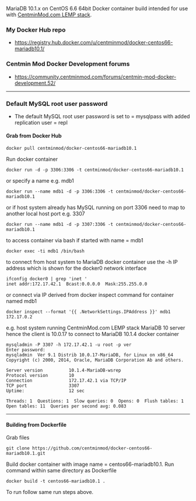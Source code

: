 MariaDB 10.1.x on CentOS 6.6 64bit Docker container build intended for use with [CentminMod.com LEMP stack](http://centminmod.com). 

### My Docker Hub repo

* https://registry.hub.docker.com/u/centminmod/docker-centos66-mariadb10.1/

### Centmin Mod Docker Development forums

* https://community.centminmod.com/forums/centmin-mod-docker-development.52/

---
### Default MySQL root user password 

* The default MySQL root user password is set to = mysqlpass with added replication user = repl

#### Grab from Docker Hub

    docker pull centminmod/docker-centos66-mariadb10.1

Run docker container

    docker run -d -p 3306:3306 -t centminmod/docker-centos66-mariadb10.1

or specify a name e.g. mdb1

    docker run --name mdb1 -d -p 3306:3306 -t centminmod/docker-centos66-mariadb10.1

or if host system already has MySQL running on port 3306 need to map to another local host port e.g. 3307

    docker run --name mdb1 -d -p 3307:3306 -t centminmod/docker-centos66-mariadb10.1

to access container via bash if started with name = mdb1

    docker exec -ti mdb1 /bin/bash

to connect from host system to MariaDB docker container use the -h IP address which is shown for the docker0 network interface

    ifconfig docker0 | grep 'inet '
    inet addr:172.17.42.1  Bcast:0.0.0.0  Mask:255.255.0.0

or connect via IP derived from docker inspect command for container named mdb1

    docker inspect --format '{{ .NetworkSettings.IPAddress }}' mdb1
    172.17.0.2

e.g. host system running CentminMod.com LEMP stack MariaDB 10 server hence the client is 10.0.17 to connect to MariaDB 10.1.4 docker container

    mysqladmin -P 3307 -h 172.17.42.1 -u root -p ver
    Enter password: 
    mysqladmin  Ver 9.1 Distrib 10.0.17-MariaDB, for Linux on x86_64
    Copyright (c) 2000, 2014, Oracle, MariaDB Corporation Ab and others.
    
    Server version          10.1.4-MariaDB-wsrep
    Protocol version        10
    Connection              172.17.42.1 via TCP/IP
    TCP port                3307
    Uptime:                 12 sec
    
    Threads: 1  Questions: 1  Slow queries: 0  Opens: 0  Flush tables: 1  Open tables: 11  Queries per second avg: 0.083

---

#### Building from Dockerfile

Grab files

    git clone https://github.com/centminmod/docker-centos66-mariadb10.1.git

Build docker container with image name = centos66-mariadb10.1. Run command within same directory as Dockerfile

    docker build -t centos66-mariadb10.1 .

To run follow same run steps above.

